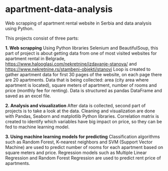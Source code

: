 # apartment-data-analysis
Web scrapping of apartment rental website in Serbia and data analysis using Python.

This projects consist of three parts:

**1. Web scrapping**
Using Python libraries Selenium and BeautifulSoup, this part of project is about getting data from one of most visited websites for apartment rental in Belgrade, https://www.halooglasi.com/nekretnine/izdavanje-stanova/ and https://www.nekretnine.rs/stambeni-objekti/stanovi
Loop is created to gather apartment data for first 30 pages of the website, on each page there are 20 apartments.
Data that is being collected: area (city area where apartment is located), square meters of apartment, number of rooms and price (monthly fee for renting).
Data is structured as pandas DataFrame and saved as an excel file.

**2. Analysis and visualization**
After data is collected, second part of projects is to take a look at the data.
Cleaning and visualization are done with Pandas, Seaborn and matplotlib Python libraries. 
Correlation matrix is created to identify which variables have big impact on price, so they can be fed to machine learning model.

**3. Using machine learning models for predicting**
Classification algorithms such as Random Forest, K-nearest neighbors and SVM (Support Vector Machine) are used to predict number of rooms for each apartment based on square meters and price.
Regression models such as Multiple Linear Regression and Random Forest Regression are used to predict rent price of apartments.
